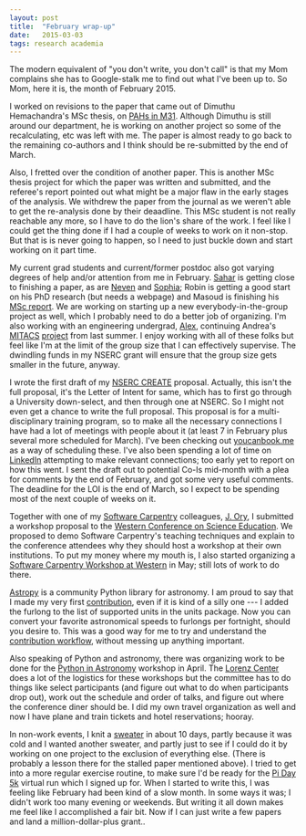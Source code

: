 ```yaml
---
layout: post
title:  "February wrap-up"
date:   2015-03-03
tags: research academia
---
```


The modern equivalent of "you don't write, you don't call" is that my Mom complains
she has to Google-stalk me to find out what I've been up to. So Mom, here it is, the month of February 2015.

I worked on revisions to the paper that came out of Dimuthu Hemachandra's MSc thesis, on 
[PAHs in M31](http://adsabs.harvard.edu/abs/2015AAS...22542905B).
Although Dimuthu is still around our department, he is working on another project so
some of the recalculating, etc was left with me. The paper is almost ready to go back to the
remaining co-authors and I think should be re-submitted by the end of March.

Also, I fretted over the condition of another paper. This is another MSc thesis project for which
the paper was written and submitted, and the referee's report pointed out what might be a major flaw
in the early stages of the analysis. We withdrew the paper from the journal as we weren't
able to get the re-analysis done by their deaadline. This MSc student is not really reachable any more,
so I have to do the lion's share of the work. I feel like I could get the thing done if
I had a couple of weeks to work on it non-stop. But that is is never going to happen, so
I need to just buckle down and start working on it part time.

My current grad students and current/former postdoc also got varying degrees of help and/or attention from me
in February. [Sahar](https://sites.google.com/site/rahmanisahar/) is getting close to finishing 
a paper, as are [Neven](http://astro.uwo.ca/~nvulic/) and [Sophia](https://www.linkedin.com/in/lianou);
Robin is getting a good start on his PhD research (but needs a webpage) and Masoud is finishing his
[MSc report](http://adsabs.harvard.edu/abs/2015AAS...22544603R). We are working on starting up a
new everybody-in-the-group project as well, which I probably need to do a better job of organizing.
I'm also working with an engineering undergrad, [Alex](https://www.linkedin.com/in/alexkiar), 
continuing Andrea's [MITACS](http://mitacs.ca) [project](https://github.com/LaurethTeX/clustering/) from last summer.
I enjoy working with all of these folks but feel like I'm at the limit of the group
size that I can effectively supervise. The dwindling funds in my NSERC grant will ensure
that the group size gets smaller in the future, anyway.

I wrote the first draft of my [NSERC CREATE](http://www.nserc-crsng.gc.ca/Professors-Professeurs/Grants-Subs/CREATE-FONCER_eng.asp) 
proposal. Actually, this isn't the full proposal, it's the Letter of Intent for same,
which has to first go through a University down-select, and then through one at NSERC.
So I might not even get a chance to write the full proposal.
This proposal is for a multi-disciplinary training program, so to make all the necessary
connections I have had a lot of meetings with people about it (at least 7 in February plus several more scheduled for March). I've
been checking out [youcanbook.me](https://gb.youcanbook.me/) as a way of scheduling these. I've also
been spending a lot of time on [LinkedIn](http://linkedin.com) attempting to make relevant connections;
too early yet to report on how this went.  I sent the draft out to potential Co-Is
mid-month with a plea for comments by the end of February, and got some very useful comments.
The deadline for the LOI is the end of March,
so I expect to be spending most of the next couple of weeks on it.

Together with one of my [Software Carpentry](http://software-carpentry.org) colleagues, 
[J. Ory](http://drlabratory.com/), I submitted a workshop proposal to the 
[Western Conference on Science Education](http://www.thewesternconference.ca/). We proposed
to demo Software Carpentry's teaching techniques and explain to the conference attendees
why they should host a workshop at their own institutions. To put my money where my mouth is,
I also started organizing a [Software Carpentry Workshop at Western](http://pbarmby.github.io/2015-05-11-westernu/)
in May; still lots of work to do there.

[Astropy](http://astropy.org) is a community Python library for astronomy. I am proud to say that
I made my very first [contribution](https://github.com/astropy/astropy/pull/3529), even if it
is kind of a silly one --- I added the furlong to the list of supported units in the units package.
Now you can convert your favorite astronomical speeds to furlongs per fortnight, should you desire to.
This was a good way for me to try and understand the 
[contribution workflow](http://astropy.readthedocs.org/en/latest/development/workflow/development_workflow.html), without messing up 
anything important. 

Also speaking of Python and astronomy, there was organizing work to be done for the
[Python in Astronomy](http://python-in-astronomy.github.io/) workshop in April. 
The [Lorenz Center](http://www.lorentzcenter.nl) does a lot of the logistics for these workshops
but the committee has to do things like select participants (and figure out what to do when participants drop out),
work out the schedule and order of talks, and figure out where the conference diner should be.
I did my own travel organization as well and now I have plane and train tickets
and hotel reservations; hooray.

In non-work events, I knit a [sweater](http://ravel.me/Andromeda31/5k4b9) in about 10 days, partly
because it was cold and I wanted another sweater, and partly just to see if I could do it by working
on one project to the exclusion of everything else. (There is probably a lesson there for the stalled paper
mentioned above). I tried to get into a more regular exercise routine, to make sure I'd be
ready for the [Pi Day 5k](http://pi5k.com/) virtual run which I signed up for. 
When I started to write this, I was feeling like February had been kind of a slow month. In some ways it was;
I didn't work too many evening or weekends. But writing it all down makes me feel like I accomplished a fair bit.
Now if I can just write a few papers and land a million-dollar-plus grant..